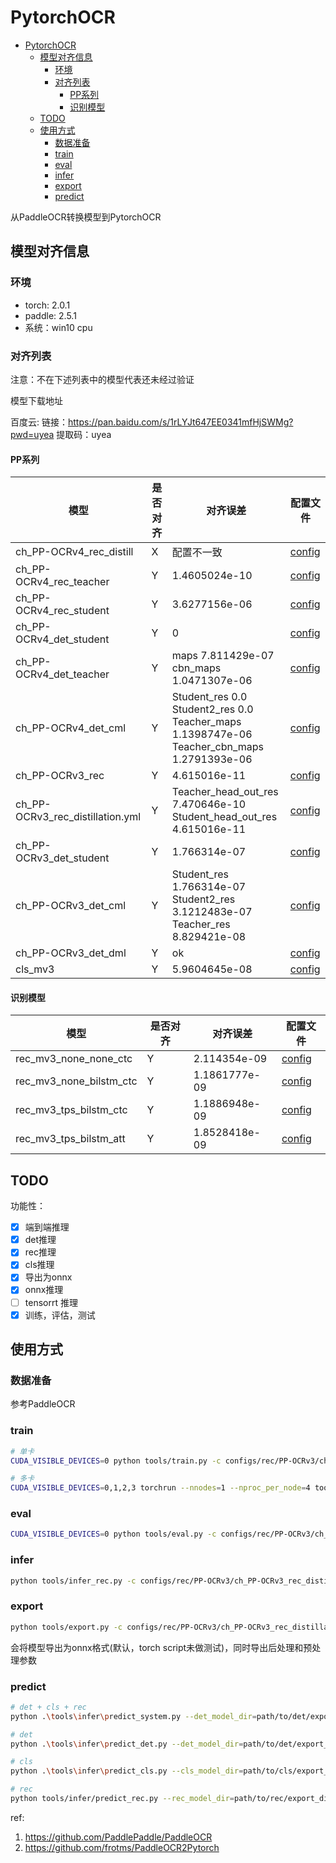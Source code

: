 # PytorchOCR


- [PytorchOCR](#pytorchocr)
  - [模型对齐信息](#模型对齐信息)
    - [环境](#环境)
    - [对齐列表](#对齐列表)
      - [PP系列](#pp系列)
      - [识别模型](#识别模型)
  - [TODO](#todo)
  - [使用方式](#使用方式)
    - [数据准备](#数据准备)
    - [train](#train)
    - [eval](#eval)
    - [infer](#infer)
    - [export](#export)
    - [predict](#predict)

从PaddleOCR转换模型到PytorchOCR

## 模型对齐信息

### 环境

- torch: 2.0.1
- paddle: 2.5.1
- 系统：win10 cpu

### 对齐列表

注意：不在下述列表中的模型代表还未经过验证

模型下载地址 

百度云: 链接：https://pan.baidu.com/s/1rLYJt647EE0341mfHjSWMg?pwd=uyea 提取码：uyea

#### PP系列
| 模型 | 是否对齐 | 对齐误差| 配置文件 |
|---|---|---|---|
| ch_PP-OCRv4_rec_distill   | X | 配置不一致 | [config](configs/rec/PP-OCRv4/ch_PP-OCRv4_rec_distill.yml) |
| ch_PP-OCRv4_rec_teacher   | Y | 1.4605024e-10 | [config](configs/rec/PP-OCRv4/ch_PP-OCRv4_rec_hgnet.yml) |
| ch_PP-OCRv4_rec_student  | Y | 3.6277156e-06 | [config](configs/rec/PP-OCRv4/ch_PP-OCRv4_rec.yml) |
| ch_PP-OCRv4_det_student  | Y | 0 | [config](configs/det/ch_PP-OCRv4/ch_PP-OCRv4_det_student.yml) |
| ch_PP-OCRv4_det_teacher  | Y | maps 7.811429e-07 <br> cbn_maps 1.0471307e-06 | [config](configs/det/ch_PP-OCRv4/ch_PP-OCRv4_det_teacher.yml) |
| ch_PP-OCRv4_det_cml  | Y | Student_res 0.0 <br> Student2_res 0.0 <br> Teacher_maps 1.1398747e-06 <br> Teacher_cbn_maps 1.2791393e-06 | [config](configs/det/ch_PP-OCRv4/ch_PP-OCRv4_det_cml.yml) |
| ch_PP-OCRv3_rec  | Y | 4.615016e-11 | [config](configs/rec/PP-OCRv3/ch_PP-OCRv3_rec.yml) |
| ch_PP-OCRv3_rec_distillation.yml  | Y | Teacher_head_out_res 7.470646e-10 <br> Student_head_out_res 4.615016e-11 | [config](configs/rec/PP-OCRv3/ch_PP-OCRv3_rec_distillation.yml) |
| ch_PP-OCRv3_det_student  | Y | 1.766314e-07 | [config](cconfigs/det/ch_PP-OCRv3/ch_PP-OCRv3_det_student.yml) |
| ch_PP-OCRv3_det_cml  | Y | Student_res 1.766314e-07 <br> Student2_res 3.1212483e-07 <br> Teacher_res 8.829421e-08 | [config](configs/det/ch_PP-OCRv3/ch_PP-OCRv3_det_cml.yml) |
| ch_PP-OCRv3_det_dml  | Y | ok | [config](configs/det/ch_PP-OCRv3/ch_PP-OCRv3_det_dml.yml) |
| cls_mv3  | Y | 5.9604645e-08 | [config](configs/cls/cls_mv3.ymll) |

#### 识别模型

| 模型 | 是否对齐 | 对齐误差| 配置文件 |
|---|---|---|---|
| rec_mv3_none_none_ctc   | Y | 2.114354e-09 | [config](configs/rec/rec_mv3_none_none_ctc.yml) |
| rec_mv3_none_bilstm_ctc   | Y | 1.1861777e-09 | [config](configs/rec/rec_mv3_none_bilstm_ctc.yml) |
| rec_mv3_tps_bilstm_ctc   | Y | 1.1886948e-09 | [config](configs/rec/rec_mv3_tps_bilstm_ctc.yml) |
| rec_mv3_tps_bilstm_att   | Y | 1.8528418e-09 | [config](configs/rec/rec_mv3_tps_bilstm_att.yml) |

## TODO

功能性：

- [x] 端到端推理
- [x] det推理
- [x] rec推理
- [x] cls推理
- [x] 导出为onnx
- [x] onnx推理
- [ ] tensorrt 推理
- [x] 训练，评估，测试

## 使用方式

### 数据准备

参考PaddleOCR

### train

```sh
# 单卡
CUDA_VISIBLE_DEVICES=0 python tools/train.py -c configs/rec/PP-OCRv3/ch_PP-OCRv3_rec_distillation.yml

# 多卡
CUDA_VISIBLE_DEVICES=0,1,2,3 torchrun --nnodes=1 --nproc_per_node=4 tools/train.py --c configs/rec/PP-OCRv3/ch_PP-OCRv3_rec_distillation.yml
```


### eval

```sh
CUDA_VISIBLE_DEVICES=0 python tools/eval.py -c configs/rec/PP-OCRv3/ch_PP-OCRv3_rec_distillation.yml
```


### infer

```sh
python tools/infer_rec.py -c configs/rec/PP-OCRv3/ch_PP-OCRv3_rec_distillation.yml
```

### export

```sh
python tools/export.py -c configs/rec/PP-OCRv3/ch_PP-OCRv3_rec_distillation.yml
```
会将模型导出为onnx格式(默认，torch script未做测试)，同时导出后处理和预处理参数

### predict

```sh
# det + cls + rec
python .\tools\infer\predict_system.py --det_model_dir=path/to/det/export_dir  --cls_model_dir=path/to/cls/export_dir  --rec_model_dir=path/to/rec/export_dir  --image_dir=doc/imgs/1.jpg --use_angle_cls=true

# det
python .\tools\infer\predict_det.py --det_model_dir=path/to/det/export_dir --image_dir=doc/imgs/1.jpg

# cls
python .\tools\infer\predict_cls.py --cls_model_dir=path/to/cls/export_dir --image_dir=doc/imgs/1.jpg

# rec
python tools/infer/predict_rec.py --rec_model_dir=path/to/rec/export_dir --image_dir=doc/imgs_words/en/word_1.png

```

ref:

1. https://github.com/PaddlePaddle/PaddleOCR
2. https://github.com/frotms/PaddleOCR2Pytorch
